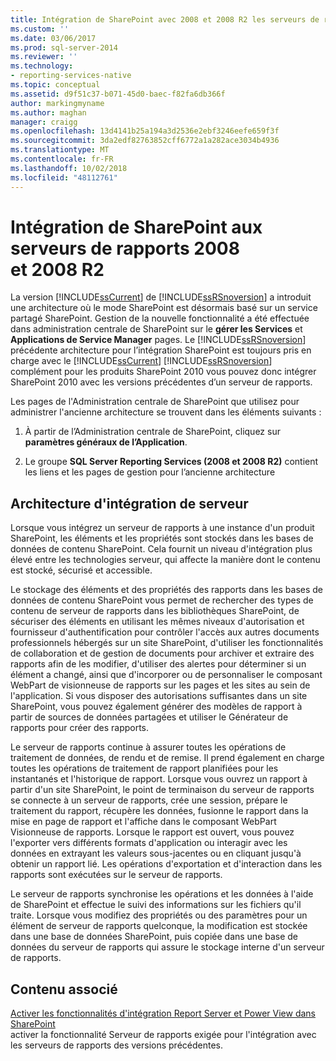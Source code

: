```yaml
---
title: Intégration de SharePoint avec 2008 et 2008 R2 les serveurs de rapports | Microsoft Docs
ms.custom: ''
ms.date: 03/06/2017
ms.prod: sql-server-2014
ms.reviewer: ''
ms.technology:
- reporting-services-native
ms.topic: conceptual
ms.assetid: d9f51c37-b071-45d0-baec-f82fa6db366f
author: markingmyname
ms.author: maghan
manager: craigg
ms.openlocfilehash: 13d4141b25a194a3d2536e2ebf3246eefe659f3f
ms.sourcegitcommit: 3da2edf82763852cff6772a1a282ace3034b4936
ms.translationtype: MT
ms.contentlocale: fr-FR
ms.lasthandoff: 10/02/2018
ms.locfileid: "48112761"
---
```

# <a name="sharepoint-integration-with-2008-and-2008-r2--report-servers"></a>Intégration de SharePoint aux serveurs de rapports 2008 et 2008 R2
  La version [!INCLUDE[ssCurrent](../includes/sscurrent-md.md)] de [!INCLUDE[ssRSnoversion](../includes/ssrsnoversion-md.md)] a introduit une architecture où le mode SharePoint est désormais basé sur un service partagé SharePoint. Gestion de la nouvelle fonctionnalité a été effectuée dans administration centrale de SharePoint sur le **gérer les Services** et **Applications de Service Manager** pages. Le [!INCLUDE[ssRSnoversion](../includes/ssrsnoversion-md.md)] précédente architecture pour l’intégration SharePoint est toujours pris en charge avec le [!INCLUDE[ssCurrent](../includes/sscurrent-md.md)] [!INCLUDE[ssRSnoversion](../includes/ssrsnoversion-md.md)] complément pour les produits SharePoint 2010 vous pouvez donc intégrer SharePoint 2010 avec les versions précédentes d’un serveur de rapports.  
  
 Les pages de l'Administration centrale de SharePoint que utilisez pour administrer l'ancienne architecture se trouvent dans les éléments suivants :  
  
1.  À partir de l’Administration centrale de SharePoint, cliquez sur **paramètres généraux de l’Application**.  
  
2.  Le groupe **SQL Server Reporting Services (2008 et 2008 R2)** contient les liens et les pages de gestion pour l’ancienne architecture  
  
## <a name="server-integration-architecture"></a>Architecture d'intégration de serveur  
 Lorsque vous intégrez un serveur de rapports à une instance d'un produit SharePoint, les éléments et les propriétés sont stockés dans les bases de données de contenu SharePoint. Cela fournit un niveau d'intégration plus élevé entre les technologies serveur, qui affecte la manière dont le contenu est stocké, sécurisé et accessible.  
  
 Le stockage des éléments et des propriétés des rapports dans les bases de données de contenu SharePoint vous permet de rechercher des types de contenu de serveur de rapports dans les bibliothèques SharePoint, de sécuriser des éléments en utilisant les mêmes niveaux d'autorisation et fournisseur d'authentification pour contrôler l'accès aux autres documents professionnels hébergés sur un site SharePoint, d'utiliser les fonctionnalités de collaboration et de gestion de documents pour archiver et extraire des rapports afin de les modifier, d'utiliser des alertes pour déterminer si un élément a changé, ainsi que d'incorporer ou de personnaliser le composant WebPart de visionneuse de rapports sur les pages et les sites au sein de l'application. Si vous disposer des autorisations suffisantes dans un site SharePoint, vous pouvez également générer des modèles de rapport à partir de sources de données partagées et utiliser le Générateur de rapports pour créer des rapports.  
  
 Le serveur de rapports continue à assurer toutes les opérations de traitement de données, de rendu et de remise. Il prend également en charge toutes les opérations de traitement de rapport planifiées pour les instantanés et l'historique de rapport. Lorsque vous ouvrez un rapport à partir d'un site SharePoint, le point de terminaison du serveur de rapports se connecte à un serveur de rapports, crée une session, prépare le traitement du rapport, récupère les données, fusionne le rapport dans la mise en page de rapport et l'affiche dans le composant WebPart Visionneuse de rapports. Lorsque le rapport est ouvert, vous pouvez l'exporter vers différents formats d'application ou interagir avec les données en extrayant les valeurs sous-jacentes ou en cliquant jusqu'à obtenir un rapport lié. Les opérations d'exportation et d'interaction dans les rapports sont exécutées sur le serveur de rapports.  
  
 Le serveur de rapports synchronise les opérations et les données à l'aide de SharePoint et effectue le suivi des informations sur les fichiers qu'il traite. Lorsque vous modifiez des propriétés ou des paramètres pour un élément de serveur de rapports quelconque, la modification est stockée dans une base de données SharePoint, puis copiée dans une base de données du serveur de rapports qui assure le stockage interne d'un serveur de rapports.  
  
## <a name="related-content"></a>Contenu associé  
 [Activer les fonctionnalités d'intégration Report Server et Power View dans SharePoint](activate-the-report-server-and-power-view-integration-features-in-sharepoint.md)  
 activer la fonctionnalité Serveur de rapports exigée pour l'intégration avec les serveurs de rapports des versions précédentes.  
  
  
